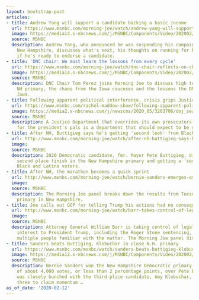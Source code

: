 ```yaml
---
layout: bootstrap-post
articles:
- title: Andrew Yang will support a candidate backing a basic income
  url: https://www.msnbc.com/morning-joe/watch/andrew-yang-will-support-a-candidate-backing-a-basic-income-78609989743
  image: https://media14.s-nbcnews.com/j/MSNBC/Components/Video/202002/n_mj_yang_200212_1920x1080.nbcnews-fp-1200-630.jpg
  source: MSNBC
  description: Andrew Yang, who announced he was suspending his campaign following
    New Hampshire, discusses what's next, his thoughts on running for NYC mayor and
    if he's ready to endorse a candidate.
- title: 'DNC chair: We must learn the lessons from every cycle'
  url: https://www.msnbc.com/morning-joe/watch/dnc-chair-reflects-on-chaos-from-iowa-looks-ahead-to-sc-78607941875
  image: https://media14.s-nbcnews.com/j/MSNBC/Components/Video/202002/n_mj_perez_200212_1920x1080.nbcnews-fp-1200-630.jpg
  source: MSNBC
  description: DNC Chair Tom Perez joins Morning Joe to discuss high turnout for the
    NH primary, the chaos from the Iowa caucuses and the lessons the DNC learned from
    Iowa.
- title: Following apparent political interference, crisis grips Justice Dept
  url: https://www.msnbc.com/rachel-maddow-show/following-apparent-political-interference-crisis-grips-justice-dept-n1135641
  image: https://media2.s-nbcnews.com/j/newscms/2020_05/3203706/doj_seal_158214905-maddowblog_dabfa40ab6515cd35389f932d44c4f5d.nbcnews-fp-1200-630.jpg
  source: MSNBC
  description: A Justice Department that overrides its own prosecutors to do favors
    for the president's pals is a department that should expect to be seen as corrupt.
- title: After NH, Buttigieg says he's getting 'second look' from Black, Latino voters
  url: http://www.msnbc.com/morning-joe/watch/after-nh-buttigieg-says-he-s-getting-second-look-from-black-latino-voters-78606917644
  image: 
  source: MSNBC
  description: 2020 Democratic candidate, fmr. Mayor Pete Buttigieg, discusses his
    second place finish in the New Hampshire primary and getting a 'second look' from
    Black and Latino voters.
- title: After NH, the marathon becomes a quick sprint
  url: http://www.msnbc.com/morning-joe/watch/bernie-sanders-emerges-as-democratic-front-runner-78606917591
  image: 
  source: MSNBC
  description: The Morning Joe panel breaks down the results from Tuesday's Democratic
    primary in New Hampshire.
- title: Joe calls out GOP for telling Trump his actions had no consequences
  url: http://www.msnbc.com/morning-joe/watch/barr-takes-control-of-legal-matters-of-interest-to-trump-78605381860
  image: 
  source: MSNBC
  description: Attorney General William Barr is taking control of legal matters of
    interest to President Trump, including the Roger Stone sentencing, according to
    multiple people familiar with the matter. The Morning Joe panel discusses.
- title: Sanders beats Buttigieg, Klobuchar in close N.H. primary
  url: https://www.msnbc.com/msnbc/watch/sanders-beats-buttigieg-klobuchar-in-close-n-h-primary-78605893953
  image: https://media12.s-nbcnews.com/j/MSNBC/Components/Video/202002/n_msnbc_brk_daythatwas_200212.nbcnews-fp-1200-630.jpg
  source: MSNBC
  description: Bernie Sanders won the New Hampshire Democratic primary by a margin
    of about 4,000 votes, or less than 2 percentage points, over Pete Buttigieg. Buttigieg
    was closely bunched with the third-place candidate, Amy Klobuchar, allowing all
    three to claim momentum …
as_of_date: '2020-02-12'
---
```


